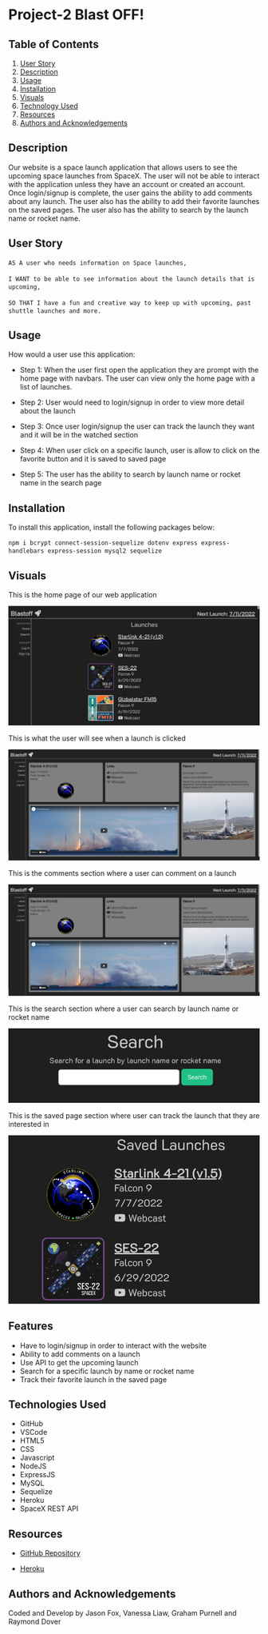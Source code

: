 # Project-2 Blast OFF!

## Table of Contents

1. [User Story](#user-story)
2. [Description](#description)
3. [Usage](#usage)
4. [Installation](#installation)
5. [Visuals](#visuals)
6. [Technology Used](#technologies-used)
7. [Resources](#resources)
8. [Authors and Acknowledgements](#authors-and-acknowledgements)

## Description

Our website is a space launch application that allows users to see the upcoming space launches from SpaceX. The user will not be able to interact with the application unless they have an account or created an account. Once login/signup is complete, the user gains the ability to add comments about any launch. The user also has the ability to add their favorite launches on the saved pages. The user also has the ability to search by the launch name or rocket name. 

## User Story

```
AS A user who needs information on Space launches,

I WANT to be able to see information about the launch details that is upcoming,

SO THAT I have a fun and creative way to keep up with upcoming, past shuttle launches and more.
```

## Usage 

How would a user use this application:

- Step 1: When the user first open the application they are prompt with the home page with navbars. The user can view only the home page with a list of launches. 

- Step 2: User would need to login/signup in order to view more detail about the launch 

- Step 3: Once user login/signup the user can track the launch they want and it will be in the watched section 

- Step 4: When user click on a specific launch, user is allow to click on the favorite button and it is saved to saved page

- Step 5: The user has the ability to search by launch name or rocket name in the search page

## Installation

To install this application, install the following packages below:

```
npm i bcrypt connect-session-sequelize dotenv express express-handlebars express-session mysql2 sequelize
```

## Visuals

This is the home page of our web application 

![Homepage of Blastoff](./public/images/homepage.png)

This is what the user will see when a launch is clicked 

![A single launch display](./public/images/launch.png)

This is the comments section where a user can comment on a launch

![Comment of a launch](./public/images/launch.png)

This is the search section where a user can search by launch name or rocket name 

![Search for launch or rocket name](./public/images/search.png)

This is the saved page section where user can track the launch that they are interested in 

![Saved/Favorite Page](./public/images/favorite.png)

## Features

- Have to login/signup in order to interact with the website
- Ability to add comments on a launch
- Use API to get the upcoming launch
- Search for a specific launch by name or rocket name 
- Track their favorite launch in the saved page

## Technologies Used

- GitHub
- VSCode
- HTML5
- CSS
- Javascript
- NodeJS
- ExpressJS
- MySQL
- Sequelize
- Heroku
- SpaceX REST API

## Resources

* [GitHub Repository](https://github.com/JtheFox/blastoff)

* [Heroku](https://blastoff2.herokuapp.com/)

## Authors and Acknowledgements

Coded and Develop by Jason Fox, Vanessa Liaw, Graham Purnell and Raymond Dover